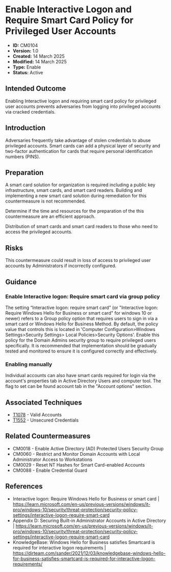 # Enable Interactive Logon and Require Smart Card Policy for Privileged User Accounts

* **ID:** CM0104
* **Version:** 1.0
* **Created:** 14 March 2025
* **Modified:** 14 March 2025
* **Type:** Enable
* **Status:** Active

## Intended Outcome

Enabling Interactive logon and requiring smart card policy for privileged user accounts prevents adversaries from logging into privileged accounts via cracked credentials.

## Introduction

Adversaries frequently take advantage of stolen credentials to abuse privileged accounts. Smart cards can add a physical layer of security and two-factor authentication for cards that require personal identification numbers (PINS).

## Preparation

A smart card solution for organization is required including a public key infrastructure, smart cards, and smart card readers. Building and implementing a new smart card solution during remediation for this countermeasure is not recommended.

Determine if the time and resources for the preparation of the this countermeasure are an efficient approach.

Distribution of smart cards and smart card readers to those who need to access the privileged accounts.

## Risks

This countermeasure could result in loss of access to privileged user accounts by Administrators if incorrectly configured.

## Guidance

### Enable Interactive logon: Require smart card via group policy

The setting “Interactive logon: require smart card” (or "Interactive logon: Require Windows Hello for Business or smart card" for windows 10 or newer) refers to a Group policy option that requires users to sign in via a smart card or Windows Hello for Business Method. By default, the policy value that controls this is located in 'Computer Configuration>Windows Settings>Security Settings> Local Policies>Security Options'. Enable this policy for the Domain Admins security group to require privileged users specifically. It is recommended that implementation should be gradually tested and monitored to ensure it is configured correctly and effectively.

### Enabling manually

Individual accounts can also have smart cards required for login via the account's properties tab in Active Directory Users and computer tool. The flag to set can be found account tab in the "Account options" section.


## Associated Techniques

-   [T1078](https://attack.mitre.org/techniques/T1078/) - Valid Accounts
-   [T1552](https://attack.mitre.org/techniques/T1552/) - Unsecured Credentials

## Related Countermeasures

- CM0018 - Enable Active Directory (AD) Protected Users Security Group
- CM0060 - Restrict and Monitor Domain Accounts with Local Administrator Access to Workstations
- CM0029 - Reset NT Hashes for Smart Card-enabled Accounts
- CM0088 - Enable Credential Guard

## References

-   Interactive logon: Require Windows Hello for Business or smart card | <https://learn.microsoft.com/en-us/previous-versions/windows/it-pro/windows-10/security/threat-protection/security-policy-settings/interactive-logon-require-smart-card>
-   Appendix D: Securing Built-in Administrator Accounts in Active Directory | <https://learn.microsoft.com/en-us/previous-versions/windows/it-pro/windows-10/security/threat-protection/security-policy-settings/interactive-logon-require-smart-card>
-   KnowledgeBase: Windows Hello for Business satisfies Smartcard is required for interactive logon requirements | <https://dirteam.com/sander/2021/12/03/knowledgebase-windows-hello-for-business-satisfies-smartcard-is-required-for-interactive-logon-requirements/>